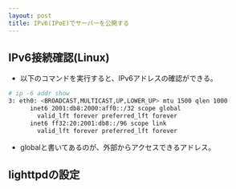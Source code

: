```yaml
---
layout: post
title: IPv6(IPoE)でサーバーを公開する
---
```


## IPv6接続確認(Linux)
 - 以下のコマンドを実行すると、IPv6アドレスの確認ができる。

```bash
# ip -6 addr show
3: eth0: <BROADCAST,MULTICAST,UP,LOWER_UP> mtu 1500 qlen 1000
      inet6 2001:db8:2000:aff0::/32 scope global
        valid_lft forever preferred_lft forever
      inet6 ff32:20:2001:db8::/96 scope link
        valid_lft forever preferred_lft forever
```

 - globalと書いてあるのが、外部からアクセスできるアドレス。


## lighttpdの設定
